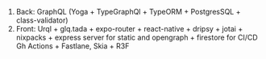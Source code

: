 1. Back: GraphQL (Yoga + TypeGraphQl + TypeORM + PostgresSQL + class-validator)
2. Front: Urql + glq.tada + expo-router + react-native + dripsy + jotai + nixpacks + express server for static and opengraph + firestore for CI/CD Gh Actions + Fastlane, Skia + R3F
